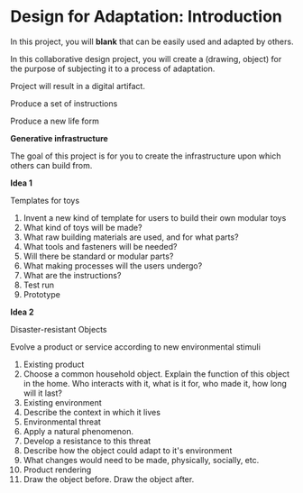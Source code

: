 # Design for Adaptation: Introduction

In this project, you will **blank** that can be easily used and adapted by others.

In this collaborative design project, you will create a (drawing, object) for the purpose of subjecting it to a process of adaptation.

Project will result in a digital artifact.

Produce a set of instructions

Produce a new life form

**Generative infrastructure**

The goal of this project is for you to create the infrastructure upon which others can build from.


**Idea 1**

Templates for toys

1. Invent a new kind of template for users to build their own modular toys
2. What kind of toys will be made?
3. What raw building materials are used, and for what parts?
4. What tools and fasteners will be needed?
5. Will there be standard or modular parts?
4. What making processes will the users undergo?
3. What are the instructions? 
4. Test run
5. Prototype

**Idea 2**

Disaster-resistant Objects

Evolve a product or service according to new environmental stimuli

1. Existing product
  1. Choose a common household object. Explain the function of this object in the home. Who interacts with it, what is it for, who made it, how long will it last?
2. Existing environment
  1. Describe the context in which it lives
3. Environmental threat
  1. Apply a natural phenomenon.
4. Develop a resistance to this threat
  1. Describe how the object could adapt to it's environment
  2. What changes would need to be made, physically, socially, etc.
5. Product rendering
  1. Draw the object before. Draw the object after.

